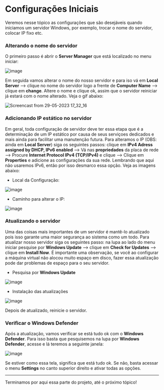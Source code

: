 # Configurações Iniciais

Veremos nesse tópico as configurações que são desejáveis quando iniciamos um servidor Windows, por exemplo, trocar o nome do servidor, colocar IP fixo etc.


### Alterando o nome do servidor

O primeiro passo é abrir o **Server Manager** que está localizado no menu iniciar:

![image](https://github.com/wendersoon/WindowsServer/assets/104470835/944b9116-10c2-45af-96a6-97938da5b62d)

Em seguida vamos alterar o nome do nosso servidor e para iso vá em **Local Server** --> clique no nome do servidor logo a frente de **Computer Name** --> clique em **change**. Altere o nome e clique ok, assim que o servidor reiniciar já estará com o nome alterado. Veja o gif abaixo:

![Screencast from 29-05-2023 17_32_16](https://github.com/wendersoon/WindowsServer/assets/104470835/0eb3ea4e-b04a-45dd-991e-ca700a35c619)

### Adicionando IP estático no servidor

Em geral, toda configuração de servidor deve ter essa etapa que é a determinação de um IP estático por causa de seus serviçoes dedicados e mais ainda para facilitar uma manutenção futura. Para alteramos o IP (OBS: ainda em **Local Server**) siga os seguintes passos: clique em **IPv4 Adress assigned by DHCP, IPv6 enabled** --> Vá nas **propriedades** da placa de rede --> Procure **Internet Protocol IPv4 (TCP/IPv4)** e clique --> Clique em **Properties** e adicione as configurações da sua rede. Lembrando que aqui não usaremos IPv6, então por isso desmarco essa opção. Veja as imagens abaixo:

* Local da Configuração:

![image](https://github.com/wendersoon/WindowsServer/assets/104470835/1b214567-f3a0-4889-8f40-bbe8460a54a3)

* Caminho para alterar o IP:

![image](https://github.com/wendersoon/WindowsServer/assets/104470835/8635c69b-00a2-43b5-970a-7039c90f6451)

### Atualizando o servidor

Uma das coisas mais importantes de um servidor é mantê-lo atualizado pois isso garante uma maior segurança ao sistema como um todo. Para atualizar nosso servidor siga os seguintes passo: na lupa ao lado do menu iniciar pesquise por **Windows Update** --> clique em **Check for Updates** --> clique em **Install Now**. É importante uma observação, se você ao configurar a máquina virtual não alocou muito espaço em disco, fazer essa atualização pode dar problemas de espaço para o seu servidor.

* Pesquisa por **Windows Update**

![image](https://github.com/wendersoon/WindowsServer/assets/104470835/2b3dc2b3-dc3d-483d-83fb-77adb786ac04)

* Instalação das atualizações

![image](https://github.com/wendersoon/WindowsServer/assets/104470835/4fe93220-8f28-432f-abb1-1106ba9250f0)

Depois de atualizado, reinicie o servidor.

### Verificar o Windows Defender

Após a atualização, vamos verificar se está tudo ok com o **Windows Defender**. Para isso basta que pesquisemos na lupa por **Windows Defender**, acesse e lá teremos a seguinte janela:

![image](https://github.com/wendersoon/WindowsServer/assets/104470835/0f79ef7a-e227-4267-8f3c-f94cdc66facc)

Se estiver como essa tela, significa que está tudo ok. Se não, basta acessar o menu **Settings** no canto superior direito e ativar todas as opções.

---

Terminamos por aqui essa parte do projeto, até o próximo tópico!










